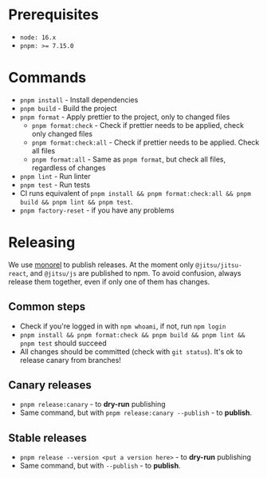 # Prerequisites

- `node: 16.x`
- `pnpm: >= 7.15.0`

# Commands

- `pnpm install` - Install dependencies
- `pnpm build` - Build the project
- `pnpm format` - Apply prettier to the project, only to changed files
  - `pnpm format:check` - Check if prettier needs to be applied, check only changed files
  - `pnpm format:check:all` - Check if prettier needs to be applied. Check all files
  - `pnpm format:all` - Same as `pnpm format`, but check all files, regardless of changes
- `pnpm lint` - Run linter
- `pnpm test` - Run tests
- CI runs equivalent of `pnpm install && pnpm format:check:all && pnpm build && pnpm lint && pnpm test`.
- `pnpm factory-reset` - if you have any problems


# Releasing

We use [monorel](https://github.com/jitsu/monorel) to publish releases.  At the moment only `@jitsu/jitsu-react`, and `@jitsu/js` are published to npm. To avoid confusion, 
always release them together, even if only one of them has changes.

## Common steps

 - Check if you're logged in with `npm whoami`, if not, run `npm login`  
 - `pnpm install && pnpm format:check && pnpm build && pnpm lint && pnpm test` should succeed
 - All changes should be committed (check with `git status`). It's ok to release canary from branches!

## Canary releases

 - `pnpm release:canary` - to **dry-run** publishing
 - Same command, but with `pnpm release:canary --publish` - to **publish**.


## Stable releases

- `pnpm release --version <put a version here>` - to **dry-run** publishing
- Same command, but with `--publish` - to **publish**.



  
